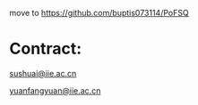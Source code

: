 
move to
https://github.com/buptis073114/PoFSQ


# Contract:
sushuai@iie.ac.cn

yuanfangyuan@iie.ac.cn
